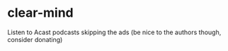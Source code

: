 # clear-mind
Listen to Acast podcasts skipping the ads (be nice to the authors though, consider donating)

